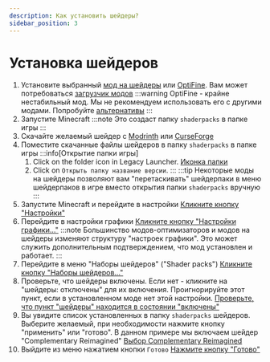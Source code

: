 ```yaml
---
description: Как установить шейдеры?
sidebar_position: 3
---
```


# Установка шейдеров

1. Установите выбранный [мод на шейдеры](./optifine-alternatives.md#shaders) или [OptiFine](../mods/optifine.md). Вам может потребоваться [загрузчик модов](/tags/modloader)
   :::warning
   OptiFine - крайне нестабильный мод. Мы не рекомендуем использовать его с другими модами. Попробуйте [альтернативы](./optifine-alternatives.md#shaders)
   :::
3. Запустите Minecraft
   :::note
   Это создаст папку `shaderpacks` в папке игры
   :::
4. Скачайте желаемый шейдер с [Modrinth](https://modrinth.com/shaders) или [CurseForge](https://www.curseforge.com/minecraft/search?class=shaders)
5. Поместите скачанные файлы шейдеров в папку `shaderpacks` в папке игры
   :::info[Открытие папки игры]
   1. Click on the folder icon in Legacy Launcher.
      [Иконка папки](./img/open-game-folder.png)
   2. Click on `Открыть папку название версии`.
   :::
   :::tip
   Некоторые моды на шейдеры позволяют вам "перетаскивать" шейдерпаки в меню шейдерпаков в игре вместо открытия папки `shaderpacks` вручную
   :::
6. Запустите Minecraft и перейдите в настройки
   [Кликните кнопку "Настройки"](./img/mc-options.png)
7. Перейдите в настройки графики
   [Кликните кнопку "Настройки графики..."](./img/vid-settings.png)
   :::note
   Большинство модов-оптимизаторов и модов на шейдеры изменяют структуру "настроек графики". Это может служить дополнительным подтверждением, что мод установлен и работает.
   :::
9. Перейдите в меню "Наборы шейдеров" ("Shader packs")
   [Кликните кнопку "Наборы шейдеров..."](./img/shaderpacks-button.png)
10. Проверьте, что шейдеры включены. Если нет - кликните на "шейдеры: отключены" для их включения. Проигнорируйте этот пункт, если в установленном моде нет этой настройки.
    [Проверьте, что пункт "шейдеры" находится в состоянии "включены"](./img/enable-shaders.png)
11. Вы увидите список установленных в папку `shaderpacks` шейдеров. Выберите желаемый, при необходимости нажмите кнопку "применить" или "готово". В данном примере мы включаем шейдер "Complementary Reimagined"
    [Выбор Complementary Reimagined](./img/shaders-enabled.png)
12. Выйдите из меню нажатием кнопки `Готово`
    [Нажмите кнопку "Готово"](./img/done-iris.png)
